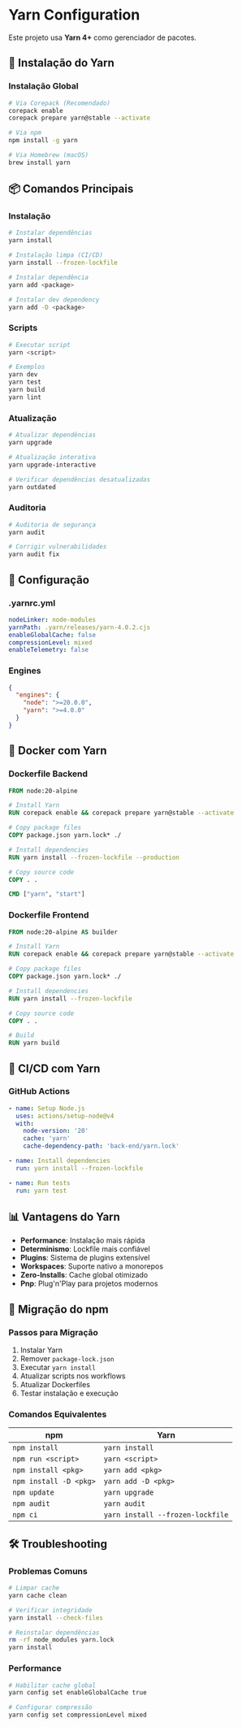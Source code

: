 # Yarn Configuration

Este projeto usa **Yarn 4+** como gerenciador de pacotes.

## 🚀 Instalação do Yarn

### Instalação Global
```bash
# Via Corepack (Recomendado)
corepack enable
corepack prepare yarn@stable --activate

# Via npm
npm install -g yarn

# Via Homebrew (macOS)
brew install yarn
```

## 📦 Comandos Principais

### Instalação
```bash
# Instalar dependências
yarn install

# Instalação limpa (CI/CD)
yarn install --frozen-lockfile

# Instalar dependência
yarn add <package>

# Instalar dev dependency
yarn add -D <package>
```

### Scripts
```bash
# Executar script
yarn <script>

# Exemplos
yarn dev
yarn test
yarn build
yarn lint
```

### Atualização
```bash
# Atualizar dependências
yarn upgrade

# Atualização interativa
yarn upgrade-interactive

# Verificar dependências desatualizadas
yarn outdated
```

### Auditoria
```bash
# Auditoria de segurança
yarn audit

# Corrigir vulnerabilidades
yarn audit fix
```

## 🔧 Configuração

### .yarnrc.yml
```yaml
nodeLinker: node-modules
yarnPath: .yarn/releases/yarn-4.0.2.cjs
enableGlobalCache: false
compressionLevel: mixed
enableTelemetry: false
```

### Engines
```json
{
  "engines": {
    "node": ">=20.0.0",
    "yarn": ">=4.0.0"
  }
}
```

## 🐳 Docker com Yarn

### Dockerfile Backend
```dockerfile
FROM node:20-alpine

# Install Yarn
RUN corepack enable && corepack prepare yarn@stable --activate

# Copy package files
COPY package.json yarn.lock* ./

# Install dependencies
RUN yarn install --frozen-lockfile --production

# Copy source code
COPY . .

CMD ["yarn", "start"]
```

### Dockerfile Frontend
```dockerfile
FROM node:20-alpine AS builder

# Install Yarn
RUN corepack enable && corepack prepare yarn@stable --activate

# Copy package files
COPY package.json yarn.lock* ./

# Install dependencies
RUN yarn install --frozen-lockfile

# Copy source code
COPY . .

# Build
RUN yarn build
```

## 🚀 CI/CD com Yarn

### GitHub Actions
```yaml
- name: Setup Node.js
  uses: actions/setup-node@v4
  with:
    node-version: '20'
    cache: 'yarn'
    cache-dependency-path: 'back-end/yarn.lock'

- name: Install dependencies
  run: yarn install --frozen-lockfile

- name: Run tests
  run: yarn test
```

## 📊 Vantagens do Yarn

- **Performance**: Instalação mais rápida
- **Determinismo**: Lockfile mais confiável
- **Plugins**: Sistema de plugins extensível
- **Workspaces**: Suporte nativo a monorepos
- **Zero-Installs**: Cache global otimizado
- **Pnp**: Plug'n'Play para projetos modernos

## 🔄 Migração do npm

### Passos para Migração
1. Instalar Yarn
2. Remover `package-lock.json`
3. Executar `yarn install`
4. Atualizar scripts nos workflows
5. Atualizar Dockerfiles
6. Testar instalação e execução

### Comandos Equivalentes
| npm | Yarn |
|-----|------|
| `npm install` | `yarn install` |
| `npm run <script>` | `yarn <script>` |
| `npm install <pkg>` | `yarn add <pkg>` |
| `npm install -D <pkg>` | `yarn add -D <pkg>` |
| `npm update` | `yarn upgrade` |
| `npm audit` | `yarn audit` |
| `npm ci` | `yarn install --frozen-lockfile` |

## 🛠️ Troubleshooting

### Problemas Comuns
```bash
# Limpar cache
yarn cache clean

# Verificar integridade
yarn install --check-files

# Reinstalar dependências
rm -rf node_modules yarn.lock
yarn install
```

### Performance
```bash
# Habilitar cache global
yarn config set enableGlobalCache true

# Configurar compressão
yarn config set compressionLevel mixed
```
